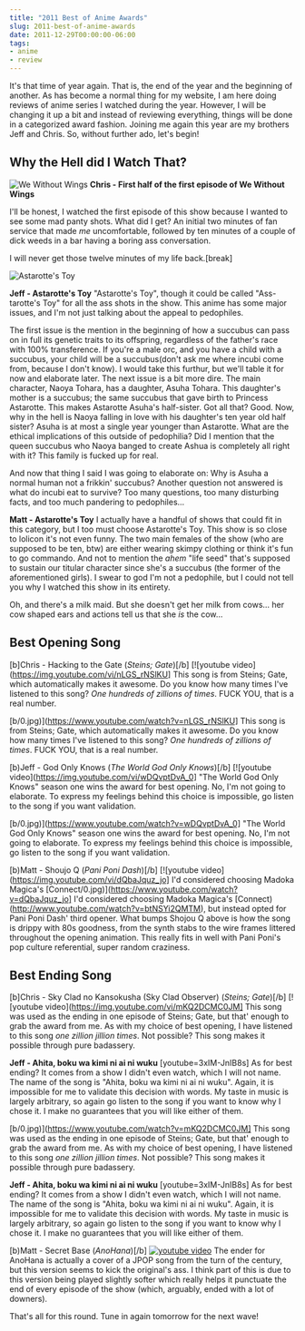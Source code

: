 ```yaml
---
title: "2011 Best of Anime Awards"
slug: 2011-best-of-anime-awards
date: 2011-12-29T00:00:00-06:00
tags:
- anime
- review
---
```

It's that time of year again. That is, the end of the year and the beginning of another. As has become a normal thing for my website, I am here doing reviews of anime series I watched during the year. However, I will be changing it up a bit and instead of reviewing everything, things will be done in a categorized award fashion. Joining me again this year are my brothers Jeff and Chris. So, without further ado, let's begin!

## Why the Hell did I Watch That?

![](http://images.dxprog.com/blog/2011_reviews_wings.jpg "We Without Wings")
**Chris - First half of the first episode of We Without Wings**

I'll be honest, I watched the first episode of this show because I wanted to see some mad panty shots.  What did I get?  An initial two minutes of fan service that made _me_ uncomfortable, followed by ten minutes of a couple of dick weeds in a bar having a boring ass conversation.

I will never get those twelve minutes of my life back.[break]

![](http://images.dxprog.com/blog/2011_reviews_astarotte.jpg "Astarotte's Toy")

**Jeff - Astarotte's Toy**
"Astarotte's Toy", though it could be called "Ass-tarotte's Toy" for all the ass shots in the show. This anime has some major issues, and I'm not just talking about the appeal to pedophiles.

The first issue is the mention in the beginning of how a succubus can pass on in full its genetic traits to its offspring, regardless of the father's race with 100% transference. If you're a male orc, and you have a child with a succubus, your child will be a succubus(don't ask me where incubi come from, because I don't know). I would take this furthur, but we'll table it for now and elaborate later. The next issue is a bit more dire. The main character, Naoya Tohara, has a daughter, Asuha Tohara. This daughter's mother is a succubus; the same succubus that gave birth to Princess Astarotte. This makes Astarotte Asuha's half-sister. Got all that? Good. Now, why in the hell is Naoya falling in love with his daughter's ten year old half sister? Asuha is at most a single year younger than Astarotte. What are the ethical implications of this outside of pedophilia? Did I mention that the queen succubus who Naoya banged to create Ashua is completely all right with it? This family is fucked up for real.

And now that thing I said I was going to elaborate on: Why is Asuha a normal human not a frikkin' succubus? Another question not answered is what do incubi eat to survive? Too many questions, too many disturbing facts, and too much pandering to pedophiles...


**Matt - Astarotte's Toy**
I actually have a handful of shows that could fit in this category, but I too must choose Astarotte's Toy. This show is so close to lolicon it's not even funny. The two main females of the show (who are supposed to be ten, btw) are either wearing skimpy clothing or think it's fun to go commando. And not to mention the *ahem* "life seed" that's supposed to sustain our titular character since she's a succubus (the former of the aforementioned girls). I swear to god I'm not a pedophile, but I could not tell you why I watched this show in its entirety.

Oh, and there's a milk maid. But she doesn't get her milk from cows... her cow shaped ears and actions tell us that she _is_ the cow...

## Best Opening Song
[b]Chris - Hacking to the Gate (_Steins; Gate_)[/b]
[![youtube video](https://img.youtube.com/vi/nLGS_rNSlKU]
This song is from Steins; Gate, which automatically makes it awesome.  Do you know how many times I've listened to this song?  _One hundreds of zillions of times_.  FUCK YOU, that is a real number.

[b/0.jpg)](https://www.youtube.com/watch?v=nLGS_rNSlKU]
This song is from Steins; Gate, which automatically makes it awesome.  Do you know how many times I've listened to this song?  _One hundreds of zillions of times_.  FUCK YOU, that is a real number.

[b)Jeff - God Only Knows (_The World God Only Knows_)[/b]
[![youtube video](https://img.youtube.com/vi/wDQvptDvA_0]
"The World God Only Knows" season one wins the award for best opening. No, I'm not going to elaborate. To express my feelings behind this choice is impossible, go listen to the song if you want validation.

[b/0.jpg)](https://www.youtube.com/watch?v=wDQvptDvA_0]
"The World God Only Knows" season one wins the award for best opening. No, I'm not going to elaborate. To express my feelings behind this choice is impossible, go listen to the song if you want validation.

[b)Matt - Shoujo Q (_Pani Poni Dash_)[/b]
[![youtube video](https://img.youtube.com/vi/dQbaJquz_jo]
I'd considered choosing Madoka Magica's [Connect/0.jpg)](https://www.youtube.com/watch?v=dQbaJquz_jo]
I'd considered choosing Madoka Magica's [Connect)(http://www.youtube.com/watch?v=btNSYi2QMTM), but instead opted for Pani Poni Dash' third opener. What bumps Shojou Q above is how the song is drippy with 80s goodness, from the synth stabs to the wire frames littered throughout the opening animation. This really fits in well with Pani Poni's pop culture referential, super random craziness.

## Best Ending Song
[b]Chris - Sky Clad no Kansokusha (Sky Clad Observer) (_Steins; Gate_)[/b]
[![youtube video](https://img.youtube.com/vi/mKQ2DCMC0JM]
This song was used as the ending in one episode of Steins; Gate, but that' enough to grab the award from me.  As with my choice of best opening, I have listened to this song _one zillion jillion times_.  Not possible?  This song makes it possible through pure badassery.

**Jeff - Ahita, boku wa kimi ni ai ni wuku**
[youtube=3xIM-JnIB8s]
As for best ending? It comes from a show I didn't even watch, which I will not name. The name of the song is "Ahita, boku wa kimi ni ai ni wuku". Again, it is impossible for me to validate this decision with words. My taste in music is largely arbitrary, so again go listen to the song if you want to know why I chose it.
I make no guarantees that you will like either of them.

[b/0.jpg)](https://www.youtube.com/watch?v=mKQ2DCMC0JM]
This song was used as the ending in one episode of Steins; Gate, but that' enough to grab the award from me.  As with my choice of best opening, I have listened to this song _one zillion jillion times_.  Not possible?  This song makes it possible through pure badassery.

**Jeff - Ahita, boku wa kimi ni ai ni wuku**
[youtube=3xIM-JnIB8s]
As for best ending? It comes from a show I didn't even watch, which I will not name. The name of the song is "Ahita, boku wa kimi ni ai ni wuku". Again, it is impossible for me to validate this decision with words. My taste in music is largely arbitrary, so again go listen to the song if you want to know why I chose it.
I make no guarantees that you will like either of them.

[b)Matt - Secret Base (_AnoHana_)[/b]
[![youtube video](https://img.youtube.com/vi/asQHzJYIF2A/0.jpg)](https://www.youtube.com/watch?v=asQHzJYIF2A)
The ender for AnoHana is actually a cover of a JPOP song from the turn of the century, but this version seems to kick the original's ass. I think part of this is due to this version being played slightly softer which really helps it punctuate the end of every episode of the show (which, arguably, ended with a lot of downers).

That's all for this round. Tune in again tomorrow for the next wave!
